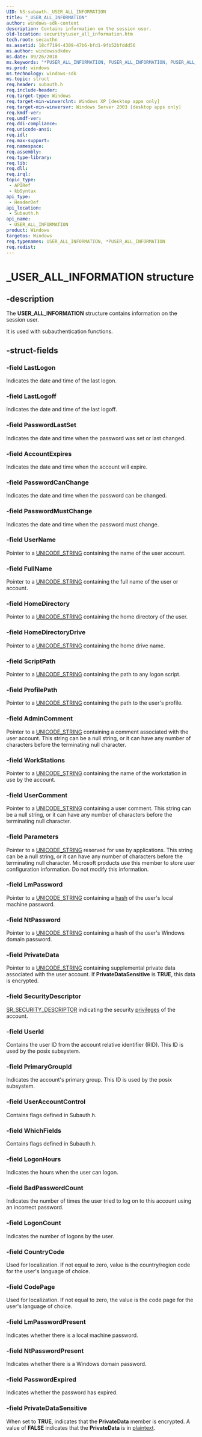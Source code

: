```yaml
---
UID: NS:subauth._USER_ALL_INFORMATION
title: "_USER_ALL_INFORMATION"
author: windows-sdk-content
description: Contains information on the session user.
old-location: security\user_all_information.htm
tech.root: secauthn
ms.assetid: 18cf7194-4309-47b6-bfd1-9fb52bfddd56
ms.author: windowssdkdev
ms.date: 09/26/2018
ms.keywords: "*PUSER_ALL_INFORMATION, PUSER_ALL_INFORMATION, PUSER_ALL_INFORMATION structure pointer [Security], USER_ALL_INFORMATION, USER_ALL_INFORMATION structure [Security], _USER_ALL_INFORMATION, _lsa_user_all_information, security.user_all_information, subauth/PUSER_ALL_INFORMATION, subauth/USER_ALL_INFORMATION"
ms.prod: windows
ms.technology: windows-sdk
ms.topic: struct
req.header: subauth.h
req.include-header: 
req.target-type: Windows
req.target-min-winverclnt: Windows XP [desktop apps only]
req.target-min-winversvr: Windows Server 2003 [desktop apps only]
req.kmdf-ver: 
req.umdf-ver: 
req.ddi-compliance: 
req.unicode-ansi: 
req.idl: 
req.max-support: 
req.namespace: 
req.assembly: 
req.type-library: 
req.lib: 
req.dll: 
req.irql: 
topic_type:
 - APIRef
 - kbSyntax
api_type:
 - HeaderDef
api_location:
 - Subauth.h
api_name:
 - USER_ALL_INFORMATION
product: Windows
targetos: Windows
req.typenames: USER_ALL_INFORMATION, *PUSER_ALL_INFORMATION
req.redist: 
---
```


# _USER_ALL_INFORMATION structure


## -description


The <b>USER_ALL_INFORMATION</b> structure contains information on the session user.

It is used with subauthentication functions.


## -struct-fields




### -field LastLogon

Indicates the date and time of the last logon.


### -field LastLogoff

Indicates the date and time of the last logoff.


### -field PasswordLastSet

Indicates the date and time when the password was set or last changed.


### -field AccountExpires

Indicates the date and time when the account will expire.


### -field PasswordCanChange

Indicates the date and time when the password can be changed.


### -field PasswordMustChange

Indicates the date and time when the password must change.


### -field UserName

Pointer to a 
<a href="https://msdn.microsoft.com/4687d63a-4e58-4181-a48f-2724e5015e77">UNICODE_STRING</a> containing the name of the user account.


### -field FullName

Pointer to a <a href="https://msdn.microsoft.com/4687d63a-4e58-4181-a48f-2724e5015e77">UNICODE_STRING</a> containing the full name of the user or account.


### -field HomeDirectory

Pointer to a <a href="https://msdn.microsoft.com/4687d63a-4e58-4181-a48f-2724e5015e77">UNICODE_STRING</a> containing the home directory of the user.


### -field HomeDirectoryDrive

Pointer to a <a href="https://msdn.microsoft.com/4687d63a-4e58-4181-a48f-2724e5015e77">UNICODE_STRING</a> containing the home drive name.


### -field ScriptPath

Pointer to a <a href="https://msdn.microsoft.com/4687d63a-4e58-4181-a48f-2724e5015e77">UNICODE_STRING</a> containing the path to any logon script.


### -field ProfilePath

Pointer to a <a href="https://msdn.microsoft.com/4687d63a-4e58-4181-a48f-2724e5015e77">UNICODE_STRING</a> containing the path to the user's profile.


### -field AdminComment

Pointer to a <a href="https://msdn.microsoft.com/4687d63a-4e58-4181-a48f-2724e5015e77">UNICODE_STRING</a> containing a comment associated with the user account. This string can be a null string, or it can have any number of characters before the terminating null character.


### -field WorkStations

Pointer to a <a href="https://msdn.microsoft.com/4687d63a-4e58-4181-a48f-2724e5015e77">UNICODE_STRING</a> containing the name of the workstation in use by the account.


### -field UserComment

Pointer to a <a href="https://msdn.microsoft.com/4687d63a-4e58-4181-a48f-2724e5015e77">UNICODE_STRING</a> containing a user comment. This string can be a null string, or it can have any number of characters before the terminating null character.


### -field Parameters

Pointer to a <a href="https://msdn.microsoft.com/4687d63a-4e58-4181-a48f-2724e5015e77">UNICODE_STRING</a> reserved for use by applications. This string can be a null string, or it can have any number of characters before the terminating null character. Microsoft products use this member to store user configuration information. Do not modify this information.


### -field LmPassword

Pointer to a <a href="https://msdn.microsoft.com/4687d63a-4e58-4181-a48f-2724e5015e77">UNICODE_STRING</a> containing a <a href="https://msdn.microsoft.com/4165b820-30fc-477e-a690-81109f161323">hash</a> of the user's local machine password.


### -field NtPassword

Pointer to a <a href="https://msdn.microsoft.com/4687d63a-4e58-4181-a48f-2724e5015e77">UNICODE_STRING</a> containing a hash of the user's Windows domain password.


### -field PrivateData

Pointer to a <a href="https://msdn.microsoft.com/4687d63a-4e58-4181-a48f-2724e5015e77">UNICODE_STRING</a> containing supplemental private data associated with the user account. If <b>PrivateDataSensitive</b> is <b>TRUE</b>, this data is encrypted.


### -field SecurityDescriptor


<a href="https://msdn.microsoft.com/000ffbbe-5750-449b-8237-27c8d3c45454">SR_SECURITY_DESCRIPTOR</a> indicating the security <a href="https://msdn.microsoft.com/2fe6cfd3-8a2e-4dbe-9fb8-332633daa97a">privileges</a> of the account.


### -field UserId

Contains the user ID from the account relative identifier (RID). This ID is used by the posix subsystem.


### -field PrimaryGroupId

Indicates the account's primary group. This ID is used by the posix subsystem.


### -field UserAccountControl

Contains flags defined in Subauth.h.


### -field WhichFields

Contains flags defined in Subauth.h.


### -field LogonHours

Indicates the hours when the user can logon.


### -field BadPasswordCount

Indicates the number of times the user tried to log on to this account using an incorrect password.


### -field LogonCount

Indicates the number of logons by the user.


### -field CountryCode

Used for localization. If not equal to zero, value is the country/region code for the user's language of choice.


### -field CodePage

Used for localization. If not equal to zero, the value is the code page for the user's language of choice.


### -field LmPasswordPresent

Indicates whether there is a local machine password.


### -field NtPasswordPresent

Indicates whether there is a Windows domain password.


### -field PasswordExpired

Indicates whether the password has expired.


### -field PrivateDataSensitive

When set to <b>TRUE</b>, indicates that the <b>PrivateData</b> member is encrypted. A value of <b>FALSE</b> indicates that the <b>PrivateData</b> is in <a href="https://msdn.microsoft.com/2fe6cfd3-8a2e-4dbe-9fb8-332633daa97a">plaintext</a>.

